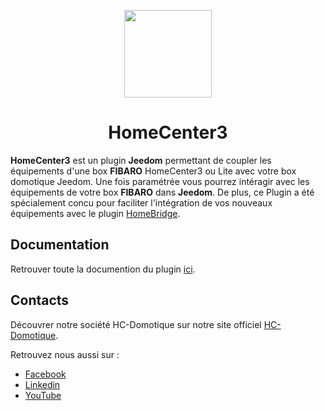 <p align="center">
  <img src="https://github.com/HC-Sinople/plugin-homecenter3/raw/feature1/docs/assets/images/homecenter3_icon.png" height="140">
</p>

<span align="center">

# HomeCenter3
</span>

**HomeCenter3** est un plugin **Jeedom** permettant de coupler les équipements d'une box **FIBARO** HomeCenter3 ou Lite avec votre box domotique Jeedom. Une fois paramétrée vous pourrez intéragir avec les équipements de votre box **FIBARO** dans **Jeedom**. De plus, ce Plugin a été spécialement concu pour faciliter l'intégration de vos nouveaux équipements avec le plugin [HomeBridge](https://nebzhb.github.io/jeedom_docs/plugins/homebridge/fr_FR/). 


## Documentation

Retrouver toute la documention du plugin [ici](https://hc-sinople.github.io/plugin-homecenter3/fr_FR/). 

## Contacts

Découvrer notre société HC-Domotique sur notre site officiel [HC-Domotique](https://hc-domotique.fr). 

Retrouvez nous aussi sur :
- [Facebook](https://www.facebook.com/HC-Domotique-100864221303878/)
- [Linkedin](https://fr.linkedin.com/company/hc-domotique)
- [YouTube](https://www.youtube.com/channel/UCSRsA41KFuROk-1K5iJS1VQ)